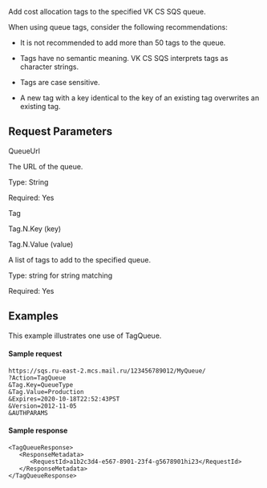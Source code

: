 Add cost allocation tags to the specified VK CS SQS queue. 

When using queue tags, consider the following recommendations:

* It is not recommended to add more than 50 tags to the queue.
    
* Tags have no semantic meaning. VK CS SQS interprets tags as character strings.
    
* Tags are case sensitive.
    
* A new tag with a key identical to the key of an existing tag overwrites an existing tag.
    

Request Parameters
-----------------

QueueUrl

The URL of the queue.

Type: String

Required: Yes

Tag

Tag.N.Key (key)

Tag.N.Value (value)

A list of tags to add to the specified queue.

Type: string for string matching

Required: Yes

Examples
-------

This example illustrates one use of TagQueue.

#### Sample request

```
https://sqs.ru-east-2.mcs.mail.ru/123456789012/MyQueue/
?Action=TagQueue
&Tag.Key=QueueType
&Tag.Value=Production
&Expires=2020-10-18T22:52:43PST
&Version=2012-11-05
&AUTHPARAMS
```

#### Sample response

```
<TagQueueResponse>
   <ResponseMetadata>
      <RequestId>a1b2c3d4-e567-8901-23f4-g5678901hi23</RequestId>
   </ResponseMetadata>
</TagQueueResponse>
```